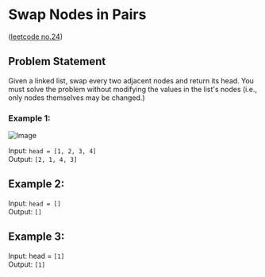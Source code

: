 # Swap Nodes in Pairs

([leetcode no.24](https://leetcode.com/problems/swap-nodes-in-pairs/))

## Problem Statement

Given a linked list, swap every two adjacent nodes and return its head. You must solve the problem without modifying the values in the list's nodes (i.e., only nodes themselves may be changed.)

### Example 1:

![Image](https://assets.leetcode.com/uploads/2020/10/03/swap_ex1.jpg)

Input: `head = [1, 2, 3, 4]`  
Output: `[2, 1, 4, 3]`

## Example 2:

Input: `head = []`  
Output: `[]`

## Example 3:

Input: head = `[1]`  
Output: `[1]`
